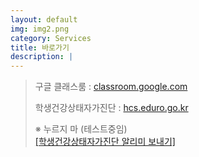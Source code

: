```yaml
---
layout: default
img: img2.png
category: Services
title: 바로가기
description: |
---
```

> 구글 클래스룸 : <a href="https://classroom.google.com/">classroom.google.com</a>   
>                            
> 학생건강상태자가진단 : <a href = "https://hcs.eduro.go.kr/">hcs.eduro.go.kr</a>           
>           
> ※ 누르지 마 (테스트중임)          
> <a href='javascript:void(0);'    onclick="sendLinkTest()"> [학생건강상태자가진단 알리미 보내기]</a>          


<script>
try {
  function sendLink() {
    Kakao.init('be7b6525600965cb3f7b82d7b6ebef24')
    Kakao.Link.sendDefault({
      objectType: 'feed',
      content: {
        title: '학생건강상태자가진단',
        },
      },
      buttons: [
        {
          title: '바로 가기',
          link: {
            mobileWebUrl: 'https://hcs.eduro.go.kr/',
            webUrl: 'https://hcs.eduro.go.kr/',
          },
        },
      ],
    })
  }
; window.kakaoDemoCallback && window.kakaoDemoCallback() }
catch(e) { window.kakaoDemoException && window.kakaoDemoException(e) }
</script>

<script type="text/javascript">
    function sendLinkTest() {
        Kakao.init("be7b6525600965cb3f7b82d7b6ebef24");
        Kakao.Link.sendCustom({
            templateId: [51770]
        });
    }
</script>
